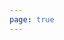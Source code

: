 ```yaml
---
page: true
---
```


<script setup>
import picture30 from './components/picture30.vue'
</script>

<picture30 />
